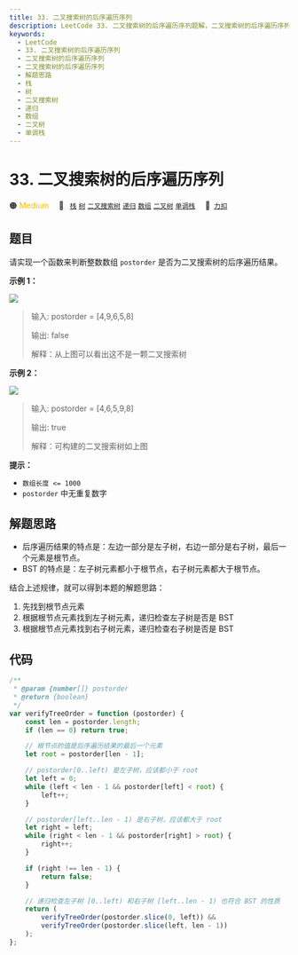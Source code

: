 ```yaml
---
title: 33. 二叉搜索树的后序遍历序列
description: LeetCode 33. 二叉搜索树的后序遍历序列题解，二叉搜索树的后序遍历序列，包含解题思路、复杂度分析以及完整的 JavaScript 代码实现。
keywords:
  - LeetCode
  - 33. 二叉搜索树的后序遍历序列
  - 二叉搜索树的后序遍历序列
  - 二叉搜索树的后序遍历序列
  - 解题思路
  - 栈
  - 树
  - 二叉搜索树
  - 递归
  - 数组
  - 二叉树
  - 单调栈
---
```


# 33. 二叉搜索树的后序遍历序列

🟠 <font color=#ffb800>Medium</font>&emsp; 🔖&ensp; [`栈`](/tag/stack.md) [`树`](/tag/tree.md) [`二叉搜索树`](/tag/binary-search-tree.md) [`递归`](/tag/recursion.md) [`数组`](/tag/array.md) [`二叉树`](/tag/binary-tree.md) [`单调栈`](/tag/monotonic-stack.md)&emsp; 🔗&ensp;[`力扣`](https://leetcode.cn/problems/er-cha-sou-suo-shu-de-hou-xu-bian-li-xu-lie-lcof)

## 题目

请实现一个函数来判断整数数组 `postorder` 是否为二叉搜索树的后序遍历结果。

**示例 1：**

![](https://pic.leetcode.cn/1706665328-rfvWhs-%E6%88%AA%E5%B1%8F2024-01-31%2009.41.48.png)

> 输入: postorder = [4,9,6,5,8]
>
> 输出: false
>
> 解释：从上图可以看出这不是一颗二叉搜索树

**示例 2：**

![](https://pic.leetcode.cn/1694762510-vVpTic-%E5%89%91%E6%8C%8733.png)

> 输入: postorder = [4,6,5,9,8]
>
> 输出: true
>
> 解释：可构建的二叉搜索树如上图

**提示：**

- `数组长度 <= 1000`
- `postorder` 中无重复数字

## 解题思路

- 后序遍历结果的特点是：左边一部分是左子树，右边一部分是右子树，最后一个元素是根节点。
- BST 的特点是：左子树元素都小于根节点，右子树元素都大于根节点。

结合上述规律，就可以得到本题的解题思路：

1. 先找到根节点元素
2. 根据根节点元素找到左子树元素，递归检查左子树是否是 BST
3. 根据根节点元素找到右子树元素，递归检查右子树是否是 BST

## 代码

```javascript
/**
 * @param {number[]} postorder
 * @return {boolean}
 */
var verifyTreeOrder = function (postorder) {
	const len = postorder.length;
	if (len == 0) return true;

	// 根节点的值是后序遍历结果的最后一个元素
	let root = postorder[len - 1];

	// postorder[0..left) 是左子树，应该都小于 root
	let left = 0;
	while (left < len - 1 && postorder[left] < root) {
		left++;
	}

	// postorder[left..len - 1) 是右子树，应该都大于 root
	let right = left;
	while (right < len - 1 && postorder[right] > root) {
		right++;
	}

	if (right !== len - 1) {
		return false;
	}

	// 递归检查左子树 [0..left) 和右子树 [left..len - 1) 也符合 BST 的性质
	return (
		verifyTreeOrder(postorder.slice(0, left)) &&
		verifyTreeOrder(postorder.slice(left, len - 1))
	);
};
```
